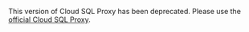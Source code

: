 This version of Cloud SQL Proxy has been deprecated. Please use the [official Cloud SQL Proxy](https://github.com/GoogleCloudPlatform/cloudsql-proxy).
